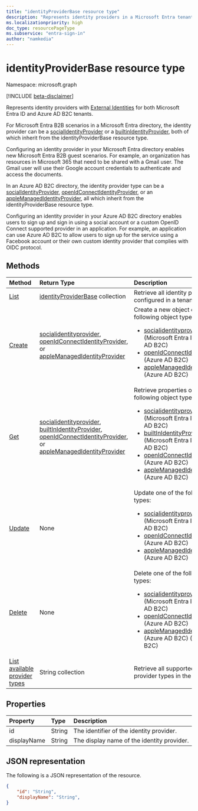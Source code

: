 ```yaml
---
title: "identityProviderBase resource type"
description: "Represents identity providers in a Microsoft Entra tenant and an Azure AD B2C tenant."
ms.localizationpriority: high
doc_type: resourcePageType
ms.subservice: "entra-sign-in"
author: "namkedia"
---
```


# identityProviderBase resource type
Namespace: microsoft.graph

[!INCLUDE [beta-disclaimer](../../includes/beta-disclaimer.md)]

Represents identity providers with [External Identities](/azure/active-directory/external-identities/) for both Microsoft Entra ID and Azure AD B2C tenants.

For Microsoft Entra B2B scenarios in a Microsoft Entra directory, the identity provider can be a [socialIdentityProvider](../resources/socialidentityprovider.md) or a [builtinIdentityProvider](../resources/builtinidentityprovider.md), both of which inherit from the identityProviderBase resource type.

Configuring an identity provider in your Microsoft Entra directory enables new Microsoft Entra B2B guest scenarios. For example, an organization has resources in Microsoft 365 that need to be shared with a Gmail user. The Gmail user will use their Google account credentials to authenticate and access the documents.

In an Azure AD B2C directory, the identity provider type can be a [socialIdentityProvider](../resources/socialidentityprovider.md), [openIdConnectIdentityProvider](../resources/openidconnectidentityprovider.md), or an [appleManagedIdentityProvider](../resources/applemanagedidentityprovider.md), all which inherit from the identityProviderBase resource type.

Configuring an identity provider in your Azure AD B2C directory enables users to sign up and sign in using a social account or a custom OpenID Connect supported provider in an application. For example, an application can use Azure AD B2C to allow users to sign up for the service using a Facebook account or their own custom identity provider that complies with OIDC protocol.

## Methods

| Method       | Return Type  |Description|
|:---------------|:--------|:----------|
|[List](../api/identitycontainer-list-identityproviders.md)|[identityProviderBase](../resources/identityproviderbase.md) collection|Retrieve all identity providers configured in a tenant.|
|[Create](../api/identitycontainer-post-identityproviders.md)| [socialidentityprovider](../resources/socialidentityprovider.md), [openIdConnectIdentityProvider](../resources/openidconnectidentityprovider.md), or  [appleManagedIdentityProvider](../resources/applemanagedidentityprovider.md) |Create a new object of one of the following object types: <br/><ul><li> [socialidentityprovider](../resources/socialidentityprovider.md) (Microsoft Entra ID or Azure AD B2C) <li> [openIdConnectIdentityProvider](../resources/openidconnectidentityprovider.md) (Azure AD B2C) <li> [appleManagedIdentityProvider](../resources/applemanagedidentityprovider.md) (Azure AD B2C) </li></ul>|
|[Get](../api/identityproviderbase-get.md) |[socialidentityprovider](../resources/socialidentityprovider.md), [builtInIdentityProvider](../resources/builtinidentityprovider.md), [openIdConnectIdentityProvider](../resources/openidconnectidentityprovider.md), or  [appleManagedIdentityProvider](../resources/applemanagedidentityprovider.md)| Retrieve properties of one of the following object types: <br/><ul><li> [socialidentityprovider](../resources/socialidentityprovider.md) (Microsoft Entra ID or Azure AD B2C) <li> [builtInIdentityProvider](../resources/builtinidentityprovider.md) (Microsoft Entra ID or Azure AD B2C) <li> [openIdConnectIdentityProvider](../resources/openidconnectidentityprovider.md) (Azure AD B2C) <li> [appleManagedIdentityProvider](../resources/applemanagedidentityprovider.md) (Azure AD B2C) </li></ul>|
|[Update](../api/identityproviderbase-update.md)|None|Update one of the following object types: <br/><ul><li> [socialidentityprovider](../resources/socialidentityprovider.md) (Microsoft Entra ID or Azure AD B2C) <li> [openIdConnectIdentityProvider](../resources/openidconnectidentityprovider.md) (Azure AD B2C) <li> [appleManagedIdentityProvider](../resources/applemanagedidentityprovider.md) (Azure AD B2C) </li></ul>|
|[Delete](../api/identityproviderbase-delete.md)|None|Delete one of the following object types: <br/><ul><li> [socialidentityprovider](../resources/socialidentityprovider.md) (Microsoft Entra ID or Azure AD B2C) <li> [openIdConnectIdentityProvider](../resources/openidconnectidentityprovider.md) (Azure AD B2C) <li> [appleManagedIdentityProvider](../resources/applemanagedidentityprovider.md) (Azure AD B2C) (Azure AD B2C)|
|[List available provider types](../api/identityproviderbase-availableprovidertypes.md)|String collection|Retrieve all supported identity provider types in the tenant.|

## Properties

|Property|Type|Description|
|:---------------|:--------|:----------|
|id|String|The identifier of the identity provider.|
|displayName|String|The display name of the identity provider.|

## JSON representation

The following is a JSON representation of the resource.

<!-- {
  "blockType": "resource",
  "@odata.type": "microsoft.graph.identityProviderBase"
} -->

```json
{
    "id": "String",
    "displayName": "String",
}
```

